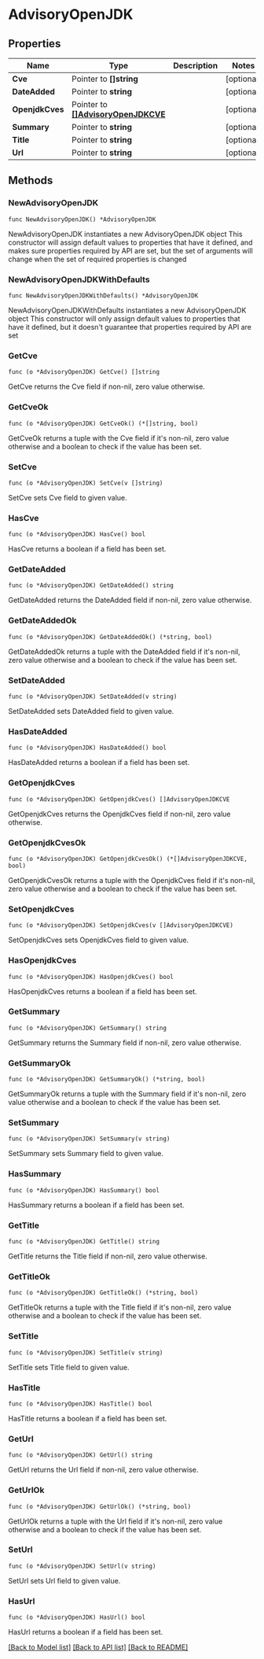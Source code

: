 # AdvisoryOpenJDK

## Properties

Name | Type | Description | Notes
------------ | ------------- | ------------- | -------------
**Cve** | Pointer to **[]string** |  | [optional] 
**DateAdded** | Pointer to **string** |  | [optional] 
**OpenjdkCves** | Pointer to [**[]AdvisoryOpenJDKCVE**](AdvisoryOpenJDKCVE.md) |  | [optional] 
**Summary** | Pointer to **string** |  | [optional] 
**Title** | Pointer to **string** |  | [optional] 
**Url** | Pointer to **string** |  | [optional] 

## Methods

### NewAdvisoryOpenJDK

`func NewAdvisoryOpenJDK() *AdvisoryOpenJDK`

NewAdvisoryOpenJDK instantiates a new AdvisoryOpenJDK object
This constructor will assign default values to properties that have it defined,
and makes sure properties required by API are set, but the set of arguments
will change when the set of required properties is changed

### NewAdvisoryOpenJDKWithDefaults

`func NewAdvisoryOpenJDKWithDefaults() *AdvisoryOpenJDK`

NewAdvisoryOpenJDKWithDefaults instantiates a new AdvisoryOpenJDK object
This constructor will only assign default values to properties that have it defined,
but it doesn't guarantee that properties required by API are set

### GetCve

`func (o *AdvisoryOpenJDK) GetCve() []string`

GetCve returns the Cve field if non-nil, zero value otherwise.

### GetCveOk

`func (o *AdvisoryOpenJDK) GetCveOk() (*[]string, bool)`

GetCveOk returns a tuple with the Cve field if it's non-nil, zero value otherwise
and a boolean to check if the value has been set.

### SetCve

`func (o *AdvisoryOpenJDK) SetCve(v []string)`

SetCve sets Cve field to given value.

### HasCve

`func (o *AdvisoryOpenJDK) HasCve() bool`

HasCve returns a boolean if a field has been set.

### GetDateAdded

`func (o *AdvisoryOpenJDK) GetDateAdded() string`

GetDateAdded returns the DateAdded field if non-nil, zero value otherwise.

### GetDateAddedOk

`func (o *AdvisoryOpenJDK) GetDateAddedOk() (*string, bool)`

GetDateAddedOk returns a tuple with the DateAdded field if it's non-nil, zero value otherwise
and a boolean to check if the value has been set.

### SetDateAdded

`func (o *AdvisoryOpenJDK) SetDateAdded(v string)`

SetDateAdded sets DateAdded field to given value.

### HasDateAdded

`func (o *AdvisoryOpenJDK) HasDateAdded() bool`

HasDateAdded returns a boolean if a field has been set.

### GetOpenjdkCves

`func (o *AdvisoryOpenJDK) GetOpenjdkCves() []AdvisoryOpenJDKCVE`

GetOpenjdkCves returns the OpenjdkCves field if non-nil, zero value otherwise.

### GetOpenjdkCvesOk

`func (o *AdvisoryOpenJDK) GetOpenjdkCvesOk() (*[]AdvisoryOpenJDKCVE, bool)`

GetOpenjdkCvesOk returns a tuple with the OpenjdkCves field if it's non-nil, zero value otherwise
and a boolean to check if the value has been set.

### SetOpenjdkCves

`func (o *AdvisoryOpenJDK) SetOpenjdkCves(v []AdvisoryOpenJDKCVE)`

SetOpenjdkCves sets OpenjdkCves field to given value.

### HasOpenjdkCves

`func (o *AdvisoryOpenJDK) HasOpenjdkCves() bool`

HasOpenjdkCves returns a boolean if a field has been set.

### GetSummary

`func (o *AdvisoryOpenJDK) GetSummary() string`

GetSummary returns the Summary field if non-nil, zero value otherwise.

### GetSummaryOk

`func (o *AdvisoryOpenJDK) GetSummaryOk() (*string, bool)`

GetSummaryOk returns a tuple with the Summary field if it's non-nil, zero value otherwise
and a boolean to check if the value has been set.

### SetSummary

`func (o *AdvisoryOpenJDK) SetSummary(v string)`

SetSummary sets Summary field to given value.

### HasSummary

`func (o *AdvisoryOpenJDK) HasSummary() bool`

HasSummary returns a boolean if a field has been set.

### GetTitle

`func (o *AdvisoryOpenJDK) GetTitle() string`

GetTitle returns the Title field if non-nil, zero value otherwise.

### GetTitleOk

`func (o *AdvisoryOpenJDK) GetTitleOk() (*string, bool)`

GetTitleOk returns a tuple with the Title field if it's non-nil, zero value otherwise
and a boolean to check if the value has been set.

### SetTitle

`func (o *AdvisoryOpenJDK) SetTitle(v string)`

SetTitle sets Title field to given value.

### HasTitle

`func (o *AdvisoryOpenJDK) HasTitle() bool`

HasTitle returns a boolean if a field has been set.

### GetUrl

`func (o *AdvisoryOpenJDK) GetUrl() string`

GetUrl returns the Url field if non-nil, zero value otherwise.

### GetUrlOk

`func (o *AdvisoryOpenJDK) GetUrlOk() (*string, bool)`

GetUrlOk returns a tuple with the Url field if it's non-nil, zero value otherwise
and a boolean to check if the value has been set.

### SetUrl

`func (o *AdvisoryOpenJDK) SetUrl(v string)`

SetUrl sets Url field to given value.

### HasUrl

`func (o *AdvisoryOpenJDK) HasUrl() bool`

HasUrl returns a boolean if a field has been set.


[[Back to Model list]](../README.md#documentation-for-models) [[Back to API list]](../README.md#documentation-for-api-endpoints) [[Back to README]](../README.md)


